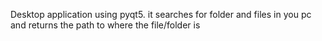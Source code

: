 Desktop application using pyqt5.
it searches for folder and files in you pc and returns the path to where the file/folder is
